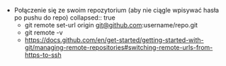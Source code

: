 - Połączenie się ze swoim repozytorium (aby nie ciągle wpisywać hasła po pushu do repo)
  collapsed:: true
	- git remote set-url origin git@github.com:username/repo.git
	- git remote -v
	- https://docs.github.com/en/get-started/getting-started-with-git/managing-remote-repositories#switching-remote-urls-from-https-to-ssh